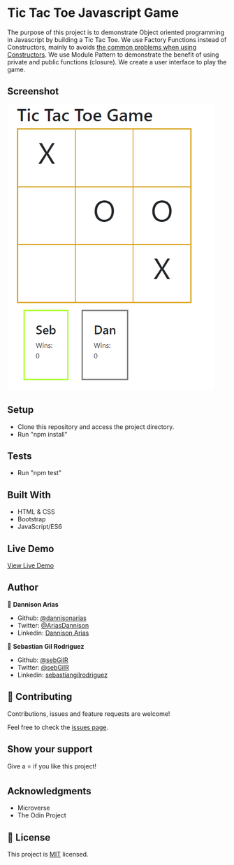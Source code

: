 # Tic Tac Toe Javascript Game

The purpose of this project is to demonstrate Object oriented programming in Javascript by building a Tic Tac Toe. We use Factory Functions instead of Constructors, mainly to avoids [the common problems when using Constructors](http://programmersought.com/article/1489923583/;jsessionid=F19A3E3A71789826419AE74550D104A2). We use Module Pattern to demonstrate the benefit of using private and public functions (closure). We create a user interface to play the game.

## Screenshot
![sample](Capture.PNG)

## Setup

- Clone this repository and access the project directory.
- Run "npm install"

## Tests

- Run "npm test"

## Built With
- HTML & CSS
- Bootstrap
- JavaScript/ES6

## Live Demo
[View Live Demo](https://rawcdn.githack.com/dannisonarias/Javascript_Tic_Tac_Toe/488edd3555e569e167baf5a49eb527f93eceac8e/dist/index.html)

## Author

👤 **Dannison Arias**

- Github: [@dannisonarias](https://github.com/dannisonarias)
- Twitter: [@AriasDannison](https://twitter.com/AriasDannison)
- Linkedin: [Dannison Arias](https://www.linkedin.com/in/dannison-arias-777919190/)

👤 **Sebastian Gil Rodriguez**

- Github: [@sebGilR](https://github.com/sebGilR)
- Twitter: [@sebGilR](https://twitter.com/sebGilR)
- Linkedin: [sebastiangilrodriguez](https://www.linkedin.com/in/sebastiangilrodriguez)

## 🤝 Contributing

Contributions, issues and feature requests are welcome!

Feel free to check the [issues page](https://github.com/dannisonarias/Javascript_Tic_Tac_Toe/issues).

## Show your support

Give a ⭐️ if you like this project!

## Acknowledgments

- Microverse
- The Odin Project

## 📝 License

This project is [MIT](./license.md) licensed.
